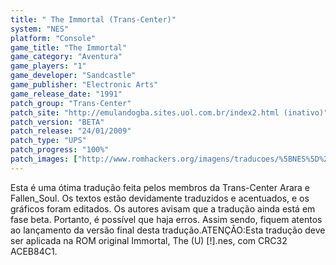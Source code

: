 ```yaml
---
title: " The Immortal (Trans-Center)"
system: "NES"
platform: "Console"
game_title: "The Immortal"
game_category: "Aventura"
game_players: "1"
game_developer: "Sandcastle"
game_publisher: "Electronic Arts"
game_release_date: "1991"
patch_group: "Trans-Center"
patch_site: "http://emulandogba.sites.uol.com.br/index2.html (inativo)"
patch_version: "BETA"
patch_release: "24/01/2009"
patch_type: "UPS"
patch_progress: "100%"
patch_images: ["http://www.romhackers.org/imagens/traducoes/%5BNES%5D%20Immortal,%20The%20-%20Trans-Center%20-%201.png","http://www.romhackers.org/imagens/traducoes/%5BNES%5D%20Immortal,%20The%20-%20Trans-Center%20-%202.png","http://www.romhackers.org/imagens/traducoes/%5BNES%5D%20Immortal,%20The%20-%20Trans-Center%20-%203.png"]
---
```

Esta é uma ótima tradução feita pelos membros da Trans-Center Arara e Fallen_Soul. Os textos estão devidamente traduzidos e acentuados, e os gráficos foram editados. Os autores avisam que a tradução ainda está em fase beta. Portanto, é possível que haja erros. Assim sendo, fiquem atentos ao lançamento da versão final desta tradução.ATENÇÃO:Esta tradução deve ser aplicada na ROM original Immortal, The (U) [!].nes, com CRC32 ACEB84C1.